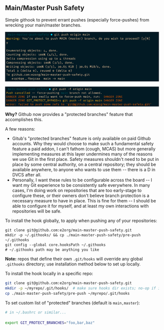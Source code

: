 Main/Master Push Safety
-----------------------

Simple githook to prevent errant pushes (especially force-pushes) from wrecking your main/master branches.

![demo 1](https://raw.githubusercontent.com/e2org/main-master-push-safety/main/example1.png)

![demo 2](https://raw.githubusercontent.com/e2org/main-master-push-safety/main/example2.png)

**Why?** Github now provides a "protected branches" feature that accomplishes this.

A few reasons:
- Gitub's "protected branches" feature is only available on paid Github accounts. Why they would choose to make such a fundamental safety feature a paid addon, I can't fathom (cough, MCAS) but more generally implementing measures at this layer undermines many of the reasons we use Git in the first place. Safety measures shouldn't need to be put in place by some central authority, on a central repository; they should be available anywhere, to anyone who wants to use them -- there is a D in DVCS after all.
- Personally, I want these rules to be configurable across the board -- I want my Git experience to be consistently safe everywhere. In many cases, I'm doing work on repositories that are too early-stage to configure these, or their owners don't believe branch protection is a necessary measure to have in place. This is fine for them -- I should be able to configure it for myself, and at least my own interactions with repositories will be safe.

To install the hook globally, to apply when pushing any of your repositories:
```
git clone git@github.com:e2org/main-master-push-safety.git
mkdir -p ~/.githooks/ && cp ./main-master-push-safety/pre-push ~/.githooks
git config --global core.hooksPath ~/.githooks
# ~/.githooks path may be anything you like
```
**Note:** repos that define their own `.git/hooks` will override any global `.githooks` directory; use installation method below to set up locally.

To install the hook locally in a specific repo:
```sh
git clone git@github.com:e2org/main-master-push-safety.git
mkdir -p ~/myrepo/.git/hooks/  # make sure hooks dir exists; no-op if it does
cp ./main-master-push-safety/pre-push ~/myrepo/.git/hooks
```

To set custom list of "protected" branches (default is `main,master`):
```sh
# in ~/.bashrc or similar...

export GIT_PROTECT_BRANCHES="foo,bar,baz"
```

